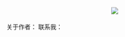 <h1 align="center"> <a> <img src="https://readme-typing-svg.herokuapp.com/?lines=After all;tommorrow is another day!🎉&center=true&size=27"> </a> </h1>

关于作者：
联系我：

<!--
**Snoringsleep/Snoringsleep** is a ✨ _special_ ✨ repository because its `README.md` (this file) appears on your GitHub profile.

Here are some ideas to get you started:

- 🔭 I’m currently working on ...
- 🌱 I’m currently learning ...
- 👯 I’m looking to collaborate on ...
- 🤔 I’m looking for help with ...
- 💬 Ask me about ...
- 📫 How to reach me: ...
- 😄 Pronouns: ...
- ⚡ Fun fact: ...
-->
